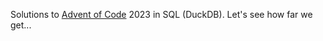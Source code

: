 Solutions to [Advent of Code](https://adventofcode.com) 2023 in SQL (DuckDB).
Let's see how far we get...
